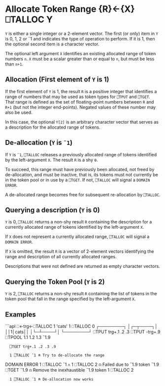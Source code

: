 <!-- Hidden search keywords -->
<div style="display: none;">
  ⎕TALLOC TALLOC
</div>






<h1 class="heading"><span class="name">Allocate Token Range</span> <span class="command">{R}←{X} ⎕TALLOC Y</span></h1>



`Y` is either a single integer or a 2-element vector. The first (or only) item in `Y` is 0, 1, 2 or ¯1 and indicates the type of operation to perform. If it is 1, then the optional second item is a character vector.


The optional left argument  `X` identifies an existing allocated range of token numbers `n`. `X` must be a scalar greater than or equal to `n`, but must be less than `n+1`.

## Allocation (First element of `Y` is 1)


If the first element of `Y` is 1,  the result `R` is a positive integer that identifies a range of numbers that may be used as token types for `⎕TPUT` and `⎕TGET`. That range is defined as the set of floating-point numbers between `R` and `R+1` (but not the integer end-points). Negated values of these number may also be used.


In this case, the optional `Y[2]` is an arbitrary character vector that serves as a description for the allocated range of tokens.

## De-allocation (`Y` is `¯1`)


If `Y` is `¯1`, `⎕TALLOC` releases a previously allocated range of tokens identified by the left-argument `X`. The result `R` is a shy `⍬`.


To succeed, this range must have previously been allocated, not freed by de-allocation, and must be inactive, that is, its tokens must not currently be  in the token pool or in use by a `⎕TGET`. If not, `⎕TALLOC` will signal a `DOMAIN ERROR`.


A de-allocated range becomes free for subsequent re-allocation by `⎕TALLOC`.

## Querying a description (`Y` is 0)


`Y` is 0, `⎕TALLOC` returns a non-shy result `R` containing the description for a currently allocated range of tokens identified by the left-argument `X`.


If `X` does not represent a currently allocated range, `⎕TALLOC` will signal a `DOMAIN ERROR`.


If `X` is omitted, the result `R` is a vector of 2-element vectors identifying the range and description of all currently allocated ranges.


Descriptions that were not defined are returned as empty character vectors.

## Querying  the Token Pool (`Y` is 2)


`Y` is 2, `⎕TALLOC` returns a non-shy result `R` containing the list of tokens in the token pool that fall in the range specified by the left-argument `X`.


<h2 class="example">Examples</h2>
```apl
       ⎕←trg←⎕TALLOC 1 'cats'
1
       ⎕TALLOC 0
┌────────┐
│┌─┬────┐│
││1│cats││
│└─┴────┘│
└────────┘
      ⎕TPUT trg+.1 .2 .3
      ⎕TPUT -trg+.9
      ⎕TPOOL             
1.1 1.2 1.3 ¯1.9
      
      ⎕TGET trg+.1 .2 .3 .9
 
      1 ⎕TALLOC ¯1 ⍝ Try to de-allocate the range     
DOMAIN ERROR
      1 ⎕TALLOC ¯1 
        ∧
      1 ⎕TALLOC 2  ⍝ Failed due to ¯1.9 token
¯1.9
      ⎕TGET ¯1.9   ⍝ Remove the inexhaustible ¯1.9 token
      1 ⎕TALLOC 2

      1 ⎕TALLOC ¯1 ⍝ De-allocation now works   

```


